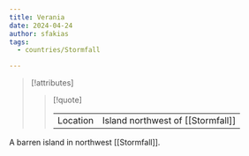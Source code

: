 ```yaml
---
title: Verania
date: 2024-04-24
author: sfakias
tags:
  - countries/Stormfall

---
```

> [!attributes]
> 
> > [!quote]
> >
> > | | |
> > | --- | --- |
> > | Location | Island northwest of [[Stormfall]] |

 A barren island in northwest [[Stormfall]].